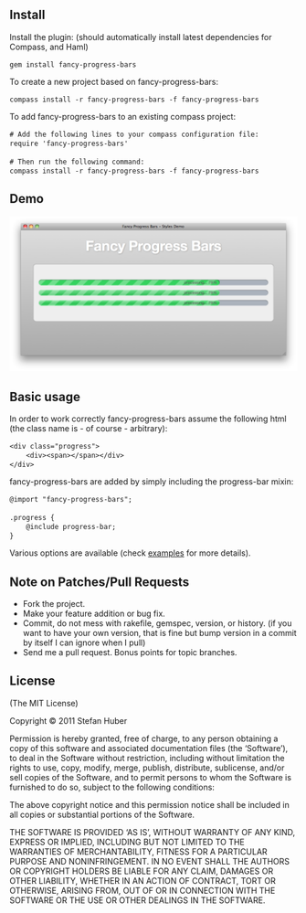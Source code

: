 ## Install

Install the plugin: (should automatically install latest dependencies for Compass, and Haml)

    gem install fancy-progress-bars

To create a new project based on fancy-progress-bars:

    compass install -r fancy-progress-bars -f fancy-progress-bars

To add fancy-progress-bars to an existing compass project:

    # Add the following lines to your compass configuration file:
    require 'fancy-progress-bars'

    # Then run the following command:
    compass install -r fancy-progress-bars -f fancy-progress-bars

## Demo

![screenshot](https://github.com/MSNexploder/fancy-progress-bars/raw/master/demo.png)

## Basic usage

In order to work correctly fancy-progress-bars assume the following html (the class name is - of course - arbitrary):

    <div class="progress">
        <div><span></span></div>
    </div>

fancy-progress-bars are added by simply including the progress-bar mixin:

    @import "fancy-progress-bars";

    .progress {
        @include progress-bar;
    }

Various options are available (check [examples](https://github.com/MSNexploder/fancy-progress-bars/tree/master/example) for more details).

## Note on Patches/Pull Requests

* Fork the project.
* Make your feature addition or bug fix.
* Commit, do not mess with rakefile, gemspec, version, or history. (if you want to have your own version, that is fine but bump version in a commit by itself I can ignore when I pull)
* Send me a pull request. Bonus points for topic branches.

## License

(The MIT License)

Copyright © 2011 Stefan Huber

Permission is hereby granted, free of charge, to any person obtaining a copy of this software and associated documentation files (the ‘Software’), to deal in the Software without restriction, including without limitation the rights to use, copy, modify, merge, publish, distribute, sublicense, and/or sell copies of the Software, and to permit persons to whom the Software is furnished to do so, subject to the following conditions:

The above copyright notice and this permission notice shall be included in all copies or substantial portions of the Software.

THE SOFTWARE IS PROVIDED ‘AS IS’, WITHOUT WARRANTY OF ANY KIND, EXPRESS OR IMPLIED, INCLUDING BUT NOT LIMITED TO THE WARRANTIES OF MERCHANTABILITY, FITNESS FOR A PARTICULAR PURPOSE AND NONINFRINGEMENT. IN NO EVENT SHALL THE AUTHORS OR COPYRIGHT HOLDERS BE LIABLE FOR ANY CLAIM, DAMAGES OR OTHER LIABILITY, WHETHER IN AN ACTION OF CONTRACT, TORT OR OTHERWISE, ARISING FROM, OUT OF OR IN CONNECTION WITH THE SOFTWARE OR THE USE OR OTHER DEALINGS IN THE SOFTWARE.
